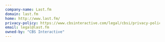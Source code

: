 ```yaml
---
company-name: Last.fm
domain: last.fm
home: http://www.last.fm/
privacy-policy: https://www.cbsinteractive.com/legal/cbsi/privacy-policy
email: legal@last.fm
owned-by: "CBS Interactive"
---
```




